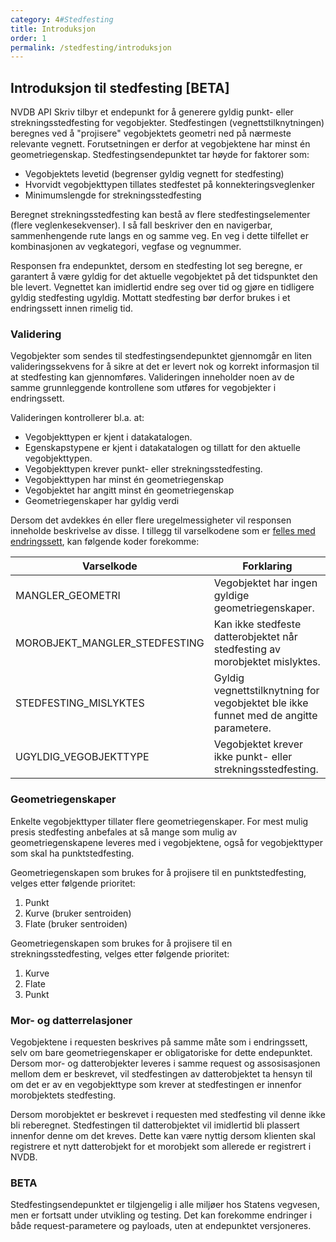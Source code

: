 ```yaml
---
category: 4#Stedfesting
title: Introduksjon
order: 1
permalink: /stedfesting/introduksjon
---
```


## Introduksjon til stedfesting [BETA]

NVDB API Skriv tilbyr et endepunkt for å generere gyldig punkt- eller strekningsstedfesting for vegobjekter.
Stedfestingen (vegnettstilknytningen) beregnes ved å "projisere" vegobjektets geometri ned på nærmeste relevante vegnett. Forutsetningen er
derfor at vegobjektene har minst én geometriegenskap. Stedfestingsendepunktet tar høyde for faktorer som:
 
* Vegobjektets levetid (begrenser gyldig vegnett for stedfesting)
* Hvorvidt vegobjekttypen tillates stedfestet på konnekteringsveglenker
* Minimumslengde for strekningsstedfesting

Beregnet strekningsstedfesting kan bestå av flere stedfestingselementer (flere veglenkesekvenser). I så fall beskriver den
en navigerbar, sammenhengende rute langs en og samme veg. En veg i dette tilfellet er kombinasjonen av vegkategori,
vegfase og vegnummer.

Responsen fra endepunktet, dersom en stedfesting lot seg beregne, er garantert å være gyldig for det aktuelle vegobjektet
på det tidspunktet den ble levert. Vegnettet kan imidlertid endre seg over tid og gjøre en tidligere gyldig stedfesting ugyldig.
Mottatt stedfesting bør derfor brukes i et endringssett innen rimelig tid.

### Validering

Vegobjekter som sendes til stedfestingsendepunktet gjennomgår en liten valideringssekvens for å sikre at det er levert nok
og korrekt informasjon til at stedfesting kan gjennomføres. Valideringen inneholder noen av de samme grunnleggende kontrollene
som utføres for vegobjekter i endringssett.

Valideringen kontrollerer bl.a. at:

* Vegobjekttypen er kjent i datakatalogen.
* Egenskapstypene er kjent i datakatalogen og tillatt for den aktuelle vegobjekttypen.
* Vegobjekttypen krever punkt- eller strekningsstedfesting.
* Vegobjekttypen har minst én geometriegenskap
* Vegobjektet har angitt minst én geometriegenskap
* Geometriegenskaper har gyldig verdi
  
Dersom det avdekkes én eller flere uregelmessigheter vil responsen inneholde beskrivelse av disse. I tillegg til
varselkodene som er [felles med endringssett](../endringssett/behandlingsresultat.md), kan følgende koder forekomme: 

Varselkode|Forklaring
-|-
MANGLER_GEOMETRI|Vegobjektet har ingen gyldige geometriegenskaper.
MOROBJEKT_MANGLER_STEDFESTING|Kan ikke stedfeste datterobjektet når stedfesting av morobjektet mislyktes.
STEDFESTING_MISLYKTES|Gyldig vegnettstilknytning for vegobjektet ble ikke funnet med de angitte parametere.
UGYLDIG_VEGOBJEKTTYPE|Vegobjektet krever ikke punkt- eller strekningsstedfesting.

### Geometriegenskaper

Enkelte vegobjekttyper tillater flere geometriegenskaper. For mest mulig presis stedfesting anbefales at så mange som mulig
av geometriegenskapene leveres med i vegobjektene, også for vegobjekttyper som skal ha punktstedfesting.

Geometriegenskapen som brukes for å projisere til en punktstedfesting, velges etter følgende prioritet:

1. Punkt
2. Kurve (bruker sentroiden)
3. Flate (bruker sentroiden)

Geometriegenskapen som brukes for å projisere til en strekningsstedfesting, velges etter følgende prioritet:

1. Kurve
2. Flate
3. Punkt

### Mor- og datterrelasjoner

Vegobjektene i requesten beskrives på samme måte som i endringssett, selv om bare geometriegenskaper er obligatoriske
for dette endepunktet. Dersom mor- og datterobjekter leveres i samme request og assosisasjonen mellom dem er beskrevet, vil
stedfestingen av datterobjektet ta hensyn til om det er av en vegobjekttype som krever at stedfestingen er innenfor morobjektets
stedfesting.

Dersom morobjektet er beskrevet i requesten med stedfesting vil denne ikke bli reberegnet. Stedfestingen til datterobjektet
vil imidlertid bli plassert innenfor denne om det kreves. Dette kan være nyttig dersom klienten skal registrere et nytt datterobjekt
for et morobjekt som allerede er registrert i NVDB.
 
### BETA

Stedfestingsendepunktet er tilgjengelig i alle miljøer hos Statens vegvesen, men er fortsatt under utvikling og testing. Det kan
forekomme endringer i både request-parametere og payloads, uten at endepunktet versjoneres.
